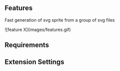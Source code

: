 ## Features

Fast generation of svg sprite from a group of svg files

\!\[feature X\]\(images/features.gif\)


## Requirements

## Extension Settings